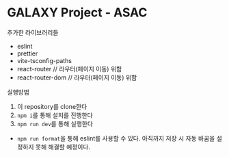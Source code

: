 # GALAXY Project - ASAC

추가한 라이브러리들
- eslint
- prettier
- vite-tsconfig-paths
- react-router            // 라우터(페이지 이동) 위함
- react-router-dom        // 라우터(페이지 이동) 위함



실행방법
1. 이 repository를 clone한다
2. `npm i`를 통해 설치를 진행한다
3. `npm run dev`를 통해 실행한다

- `npm run format`을 통해 eslint를 사용할 수 있다. 아직까지 저장 시 자동 바꿈을 설정하지 못해 해결할 예정이다.

  
